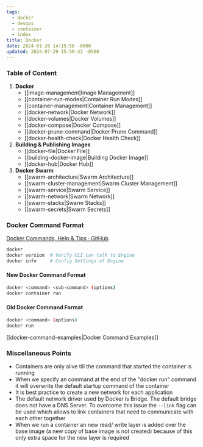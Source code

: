 ```yaml
---
tags:
  - docker
  - devops
  - container
  - index
title: Docker
date: 2024-01-28 14:15:56 -0600
updated: 2024-07-29 15:50:43 -0500
---
```


### Table of Content

1. **Docker**
	* [[image-management|Image Management]]
	* [[container-run-modes|Container Run Modes]]
	* [[container-management|Container Management]]
	* [[docker-network|Docker Network]]
	* [[docker-volumes|Docker Volumes]]
	* [[docker-compose|Docker Compose]]
	* [[docker-prune-command|Docker Prune Command]]
	* [[docker-health-check|Docker Health Check]]
2. **Building & Publishing Images**
	* [[docker-file|Docker File]]
	* [[building-docker-image|Building Docker Image]]
	* [[docker-hub|Docker Hub]]
3. **Docker Swarm**
	* [[swarm-architecture|Swarm Architecture]]
	* [[swarm-cluster-management|Swarm Cluster Management]]
	* [[swarm-service|Swarm Service]]
	* [[swarm-network|Swarm Network]]
	* [[swarm-stacks|Swarm Stacks]]
	* [[swarm-secrets|Swarm Secrets]]

### Docker Command Format

[Docker Commands, Help & Tips · GitHub](https://gist.github.com/bradtraversy/89fad226dc058a41b596d586022a9bd3)

````bash
docker
docker version 	# Verify CLI can talk to Engine
docker info     # Config Settings of Engine
````

#### New Docker Command Format

````bash
docker <command> <sub-command> (options)
docker container run
````

#### Old Docker Command Format

````bash
docker <command> (options)
docker run
````

[[docker-command-examples|Docker Command Examples]]

### Miscellaneous Points

* Containers are only alive till the command that started the container is running
* When we specify an command at the end of the "docker run" command it will overwrite the default startup command of the container
* It is best practice to create a new network for each application
* The default network driver used by Docker is Bridge. The default bridge does not have a DNS Server. To overcome this issue the `--link` flag can be used which allows to link containers that need to communicate with each other together
* When we run a container an new read/ write layer is added over the base image (a new copy of base image is not created) because of this only extra space for the new layer is required
